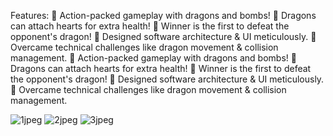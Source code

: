  Features:
🔹 Action-packed gameplay with dragons and bombs!
🔹 Dragons can attach hearts for extra health!
🔹 Winner is the first to defeat the opponent's dragon!
🔹 Designed software architecture & UI meticulously.
🔹 Overcame technical challenges like dragon movement & collision management.
🔹 Action-packed gameplay with dragons and bombs!
🔹 Dragons can attach hearts for extra health!
🔹 Winner is the first to defeat the opponent's dragon!
🔹 Designed software architecture & UI meticulously.
🔹 Overcame technical challenges like dragon movement & collision management.



![1jpeg](https://github.com/nihal212/Dragon-Bomber/assets/120100432/1fb67b2d-ec65-448e-bb40-f4dbf53f2152)
![2jpeg](https://github.com/nihal212/Dragon-Bomber/assets/120100432/1d8ad602-d89c-49d4-993d-4d2b902b8338)
![3jpeg](https://github.com/nihal212/Dragon-Bomber/assets/120100432/955bd540-ac72-48cd-86cd-52345ea8ab70)
